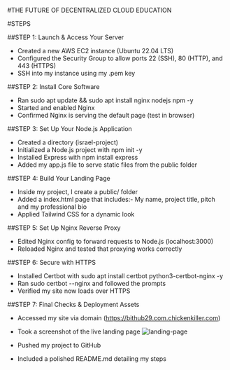 #THE FUTURE OF DECENTRALIZED CLOUD EDUCATION


#STEPS

##STEP 1: Launch & Access Your Server
-  Created a new AWS EC2 instance (Ubuntu 22.04 LTS)
-  Configured the Security Group to allow ports 22 (SSH), 80 (HTTP), and 443 (HTTPS)
-  SSH into my instance using my .pem key

##STEP 2: Install Core Software
-  Ran sudo apt update && sudo apt install nginx nodejs npm -y
-  Started and enabled Nginx
-  Confirmed Nginx is serving the default page (test in browser)

##STEP 3: Set Up Your Node.js Application
-  Created a directory (israel-project)
-  Initialized a Node.js project with npm init -y
-  Installed Express with npm install express
-  Added my app.js file to serve static files from the public folder

##STEP 4: Build Your Landing Page
-  Inside my project, I create a public/ folder
-  Added a index.html page that includes:- My name, project title, pitch and my professional bio
-  Applied Tailwind CSS for a dynamic look

##STEP 5: Set Up Nginx Reverse Proxy
-  Edited Nginx config to forward requests to Node.js (localhost:3000)
-  Reloaded Nginx and tested that proxying works correctly

##STEP 6: Secure with HTTPS
-  Installed Certbot with sudo apt install certbot python3-certbot-nginx -y
-  Ran sudo certbot --nginx and followed the prompts
-  Verified my site now loads over HTTPS

##STEP 7: Final Checks & Deployment Assets
-  Accessed my site via domain (https://bithub29.com.chickenkiller.com)
-  Took a screenshot of the live landing page ![landing-page](https://github.com/user-attachments/assets/f0311acd-7de2-4866-a936-99834bff0037)


-  Pushed my project to GitHub
-  Included a polished README.md detailing my steps
